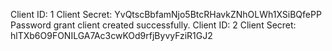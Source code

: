 Client ID: 1
Client Secret: YvQtscBbfamNjo5BtcRHavkZNhOLWh1XSiBQfePP
Password grant client created successfully.
Client ID: 2
Client Secret: hlTXb6O9FONILGA7Ac3cwKOd9rfjByvyFziR1GJ2
